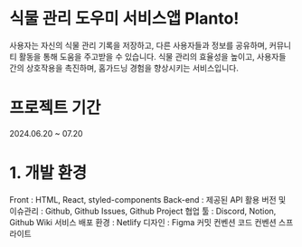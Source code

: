 # 식물 관리 도우미 서비스앱 Planto!

사용자는 자신의 식물 관리 기록을 저장하고, 다른 사용자들과 정보를 공유하며, 커뮤니티 활동을 통해 도움을 주고받을 수 있습니다. 식물 관리의 효율성을 높이고, 사용자들 간의 상호작용을 촉진하며, 홈가드닝 경험을 향상시키는 서비스입니다.

# 프로젝트 기간

2024.06.20 ~ 07.20

# 1. 개발 환경

Front : HTML, React, styled-components
Back-end : 제공된 API 활용
버전 및 이슈관리 : Github, Github Issues, Github Project
협업 툴 : Discord, Notion, Github Wiki
서비스 배포 환경 : Netlify
디자인 : Figma
커밋 컨벤션
코드 컨벤션
스프라이트
